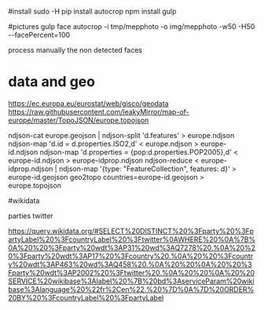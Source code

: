 #install
sudo -H pip install autocrop
npm install
gulp


#pictures
gulp face
autocrop -i tmp/mepphoto -o img/mepphoto -w50 -H50 --facePercent=100

process manually the non detected faces


# data and geo
https://ec.europa.eu/eurostat/web/gisco/geodata
https://raw.githubusercontent.com/leakyMirror/map-of-europe/master/TopoJSON/europe.topojson

ndjson-cat europe.geojson | ndjson-split 'd.features' > europe.ndjson
ndjson-map 'd.id = d.properties.ISO2,d' < europe.ndjson > europe-id.ndjson
ndjson-map 'd.properties = {pop:d.properties.POP2005},d' < europe-id.ndjson > europe-idprop.ndjson
ndjson-reduce < europe-idprop.ndjson | ndjson-map '{type: "FeatureCollection", features: d}' > europe-id.geojson
geo2topo countries=europe-id.geojson > europe.topojson

#wikidata

parties twitter

https://query.wikidata.org/#SELECT%20DISTINCT%20%3Fparty%20%3FpartyLabel%20%3FcountryLabel%20%3Ftwitter%0AWHERE%20%0A%7B%0A%20%20%3Fparty%20wdt%3AP31%20wd%3AQ7278%20.%0A%20%20%3Fparty%20wdt%3AP17%20%3Fcountry%20.%0A%20%20%3Fcountry%20wdt%3AP463%20wd%3AQ458%20.%0A%20%20%0A%20%20%3Fparty%20wdt%3AP2002%20%3Ftwitter%20.%0A%20%20%0A%20%20SERVICE%20wikibase%3Alabel%20%7B%20bd%3AserviceParam%20wikibase%3Alanguage%20%22fr%2Cen%22.%20%7D%0A%7D%20ORDER%20BY%20%3FcountryLabel%20%3FpartyLabel



